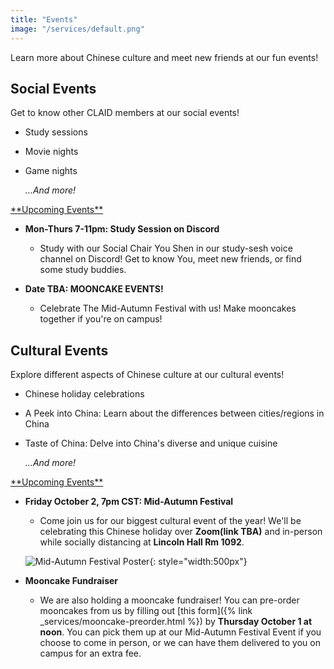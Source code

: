 ```yaml
---
title: "Events"
image: "/services/default.png"
---
```


Learn more about Chinese culture and meet new friends at our fun events!

## __Social Events__

Get to know other CLAID members at our social events!

- Study sessions
- Movie nights
- Game nights

    *…And more!*

<span style="text-decoration: underline"> 
**Upcoming Events**
 </span>

- **Mon-Thurs 7-11pm: Study Session on Discord**
	- Study with our Social Chair You Shen in our study-sesh voice channel on Discord! Get to know You, meet new friends, or find some study buddies.

- **Date TBA: MOONCAKE EVENTS!**
	- Celebrate The Mid-Autumn Festival with us! Make mooncakes together if you're on campus!


## __Cultural Events__

Explore different aspects of Chinese culture at our cultural events!

- Chinese holiday celebrations
- A Peek into China: Learn about the differences between cities/regions in China
- Taste of China: Delve into China's diverse and unique cuisine
    
    *...And more!*

<span style="text-decoration: underline"> 
**Upcoming Events**
 </span>

- **Friday October 2, 7pm CST: Mid-Autumn Festival**
    - Come join us for our biggest cultural event of the year! We'll be celebrating this Chinese holiday over **Zoom(link TBA)** and in-person while socially distancing at **Lincoln Hall Rm 1092**.

    ![Mid-Autumn Festival Poster](/images/services/mid-autumn-festival.png){: style="width:500px"}

- **Mooncake Fundraiser**
    - We are also holding a mooncake fundraiser! You can pre-order mooncakes from us by filling out [this form]({% link _services/mooncake-preorder.html %}) by **Thursday October 1 at noon**. You can pick them up at our Mid-Autumn Festival Event if you choose to come in person, or we can have them delivered to you on campus for an extra fee.
